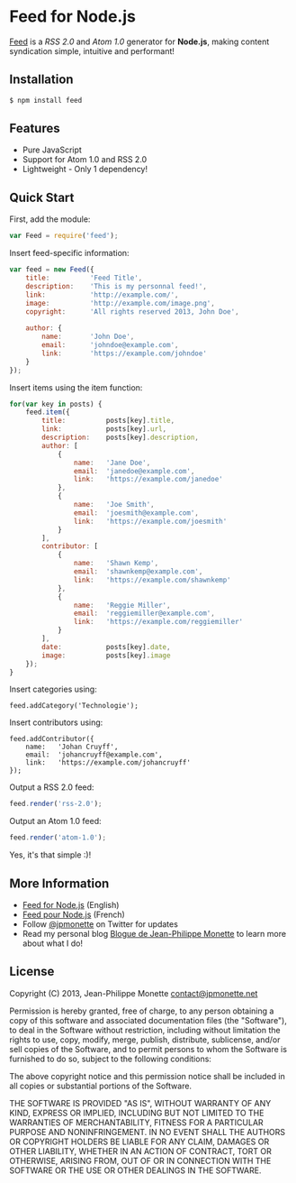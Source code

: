 # Feed for Node.js

[Feed](http://projets.jpmonette.net/en/feed) is a *RSS 2.0* and *Atom 1.0* generator for **Node.js**, making content syndication simple, intuitive and performant!

## Installation

```bash
$ npm install feed
```

## Features

* Pure JavaScript
* Support for Atom 1.0 and RSS 2.0
* Lightweight - Only 1 dependency!

## Quick Start

First, add the module:

```js
var Feed = require('feed');
```

Insert feed-specific information:

```js
var feed = new Feed({
    title:          'Feed Title',
    description:    'This is my personnal feed!',
    link:           'http://example.com/',
    image:          'http://example.com/image.png',
    copyright:      'All rights reserved 2013, John Doe',
    
    author: {
        name:       'John Doe',
        email:      'johndoe@example.com',
        link:       'https://example.com/johndoe'
    }
});
```

Insert items using the item function:

```js
for(var key in posts) {
    feed.item({
        title:          posts[key].title,
        link:           posts[key].url,
        description:    posts[key].description,
        author: [
            {
                name:   'Jane Doe',
                email:  'janedoe@example.com',
                link:   'https://example.com/janedoe'
            },
            {
                name:   'Joe Smith',
                email:  'joesmith@example.com',
                link:   'https://example.com/joesmith'
            }
        ],
        contributor: [
            {
                name:   'Shawn Kemp',
                email:  'shawnkemp@example.com',
                link:   'https://example.com/shawnkemp'
            },
            {
                name:   'Reggie Miller',
                email:  'reggiemiller@example.com',
                link:   'https://example.com/reggiemiller'
            }
        ],
        date:           posts[key].date,
        image:          posts[key].image
    });
}
```

Insert categories using:

```
feed.addCategory('Technologie');
```

Insert contributors using:

```
feed.addContributor({
    name:   'Johan Cruyff',
    email:  'johancruyff@example.com',
    link:   'https://example.com/johancruyff'
});
```

Output a RSS 2.0 feed:

```js
feed.render('rss-2.0');
```

Output an Atom 1.0 feed:

```js
feed.render('atom-1.0');
```

Yes, it's that simple :)!

## More Information

* [Feed for Node.js](http://projets.jpmonette.net/en/feed) (English)
* [Feed pour Node.js](http://projets.jpmonette.net/feed) (French)
* Follow [@jpmonette](https://twitter.com/jpmonette) on Twitter for updates
* Read my personal blog [Blogue de Jean-Philippe Monette](http://blogue.jpmonette.net/) to learn more about what I do!

## License

Copyright (C) 2013, Jean-Philippe Monette <contact@jpmonette.net>

Permission is hereby granted, free of charge, to any person obtaining a copy of this software and associated documentation files (the "Software"), to deal in the Software without restriction, including without limitation the rights to use, copy, modify, merge, publish, distribute, sublicense, and/or sell copies of the Software, and to permit persons to whom the Software is furnished to do so, subject to the following conditions:

The above copyright notice and this permission notice shall be included in all copies or substantial portions of the Software.

THE SOFTWARE IS PROVIDED "AS IS", WITHOUT WARRANTY OF ANY KIND, EXPRESS OR IMPLIED, INCLUDING BUT NOT LIMITED TO THE WARRANTIES OF MERCHANTABILITY, FITNESS FOR A PARTICULAR PURPOSE AND NONINFRINGEMENT. IN NO EVENT SHALL THE AUTHORS OR COPYRIGHT HOLDERS BE LIABLE FOR ANY CLAIM, DAMAGES OR OTHER LIABILITY, WHETHER IN AN ACTION OF CONTRACT, TORT OR OTHERWISE, ARISING FROM, OUT OF OR IN CONNECTION WITH THE SOFTWARE OR THE USE OR OTHER DEALINGS IN THE SOFTWARE.
